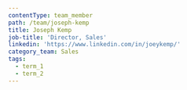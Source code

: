 ```yaml
---
contentType: team_member
path: /team/joseph-kemp
title: Joseph Kemp
job-title: 'Director, Sales'
linkedin: 'https://www.linkedin.com/in/joeykemp/'
category_team: Sales
tags:
  - term_1
  - term_2
---
```


